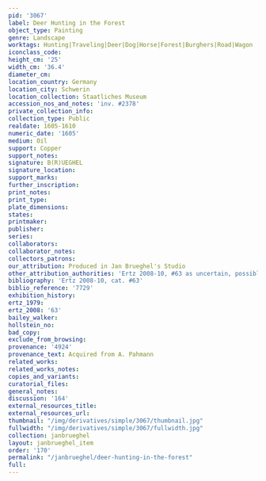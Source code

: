 ```yaml
---
pid: '3067'
label: Deer Hunting in the Forest
object_type: Painting
genre: Landscape
worktags: Hunting|Traveling|Deer|Dog|Horse|Forest|Burghers|Road|Wagon
iconclass_code:
height_cm: '25'
width_cm: '36.4'
diameter_cm:
location_country: Germany
location_city: Schwerin
location_collection: Staatliches Museum
accession_nos_and_notes: 'inv. #2378'
private_collection_info:
collection_type: Public
realdate: 1605-1610
numeric_date: '1605'
medium: Oil
support: Copper
support_notes:
signature: B(R)UEGHEL
signature_location:
support_marks:
further_inscription:
print_notes:
print_type:
plate_dimensions:
states:
printmaker:
publisher:
series:
collaborators:
collaborator_notes:
collectors_patrons:
our_attribution: Produced in Jan Brueghel's Studio
other_attribution_authorities: 'Ertz 2008-10, #63 as uncertain, possibly studio'
bibliography: 'Ertz 2008-10, cat. #63'
biblio_reference: '7729'
exhibition_history:
ertz_1979:
ertz_2008: '63'
bailey_walker:
hollstein_no:
bad_copy:
exclude_from_browsing:
provenance: '4924'
provenance_text: Acquired from A. Pahmann
related_works:
related_works_notes:
copies_and_variants:
curatorial_files:
general_notes:
discussion: '164'
external_resources_title:
external_resources_url:
thumbnail: "/img/derivatives/simple/3067/thumbnail.jpg"
fullwidth: "/img/derivatives/simple/3067/fullwidth.jpg"
collection: janbrueghel
layout: janbrueghel_item
order: '170'
permalink: "/janbrueghel/deer-hunting-in-the-forest"
full:
---
```

